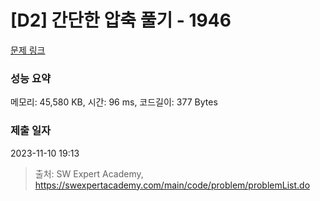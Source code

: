 # [D2] 간단한 압축 풀기 - 1946 

[문제 링크](https://swexpertacademy.com/main/code/problem/problemDetail.do?contestProbId=AV5PmkDKAOMDFAUq) 

### 성능 요약

메모리: 45,580 KB, 시간: 96 ms, 코드길이: 377 Bytes

### 제출 일자

2023-11-10 19:13



> 출처: SW Expert Academy, https://swexpertacademy.com/main/code/problem/problemList.do